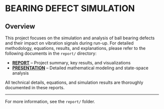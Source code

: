 # BEARING DEFECT SIMULATION

## Overview
This project focuses on the simulation and analysis of ball bearing defects and their impact on vibration signals during run-up. For detailed methodology, equations, results, and explanations, please refer to the following documents in the `report/` directory:

- **[REPORT](/report/report_presentation.pdf)** – Project summary, key results, and visualizations
- **[PRESENTATION](/report/state_space.pdf)** – Detailed mathematical modeling and state-space analysis

All technical details, equations, and simulation results are thoroughly documented in these reports.

---
For more information, see the `report/` folder.
